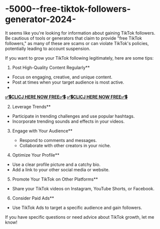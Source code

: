 # -5000--free-tiktok-followers-generator-2024-
It seems like you're looking for information about gaining TikTok followers. Be cautious of tools or generators that claim to provide "free TikTok followers," as many of these are scams or can violate TikTok's policies, potentially leading to account suspension.

If you want to grow your TikTok following legitimately, here are some tips:  

 1. Post High-Quality Content Regularly**
   - Focus on engaging, creative, and unique content.
   - Post at times when your target audience is most active.
   - 
**[✅💲CLICJ HERE NOW FREE✅💲](https://giftcardshopzone.com/Tiktokfollowersgenerator03/Tiktokfollowersgenerator%20index.html)**
**[✅💲CLICJ HERE NOW FREE✅💲](https://giftcardshopzone.com/Tiktokfollowersgenerator03/Tiktokfollowersgenerator%20index.html)**

 2. Leverage Trends**
   - Participate in trending challenges and use popular hashtags.
   - Incorporate trending sounds and effects in your videos.

3. Engage with Your Audience**
   - Respond to comments and messages.
   - Collaborate with other creators in your niche.

 4. Optimize Your Profile**
   - Use a clear profile picture and a catchy bio.
   - Add a link to your other social media or website.

 5. Promote Your TikTok on Other Platforms**
   - Share your TikTok videos on Instagram, YouTube Shorts, or Facebook.

 6. Consider Paid Ads**
   - Use TikTok Ads to target a specific audience and gain followers.

If you have specific questions or need advice about TikTok growth, let me know!
